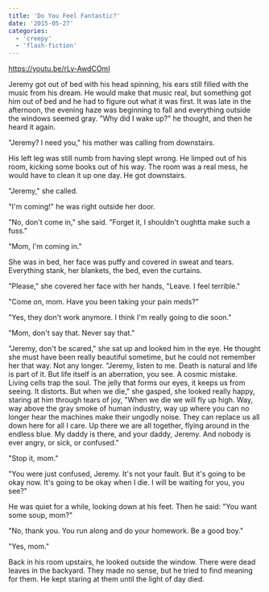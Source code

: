 ```yaml
---
title: 'Do You Feel Fantastic?'
date: '2015-05-27'
categories:
  - 'creepy'
  - 'flash-fiction'
---
```


https://youtu.be/rLy-AwdCOmI

Jeremy got out of bed with his head spinning, his ears still filled with the
music from his dream. He would make that music real, but something got him out
of bed and he had to figure out what it was first. It was late in the afternoon,
the evening haze was beginning to fall and everything outside the windows seemed
gray. "Why did I wake up?" he thought, and then he heard it again.

<!-- truncate -->


"Jeremy? I need you," his mother was calling from downstairs.

His left leg was still numb from having slept wrong. He limped out of his room,
kicking some books out of his way. The room was a real mess, he would have to
clean it up one day. He got downstairs.

"Jeremy," she called.

"I'm coming!" he was right outside her door.

"No, don't come in," she said. "Forget it, I shouldn't oughtta make such a
fuss."

"Mom, I'm coming in."

She was in bed, her face was puffy and covered in sweat and tears. Everything
stank, her blankets, the bed, even the curtains.

"Please," she covered her face with her hands, "Leave. I feel terrible."

"Come on, mom. Have you been taking your pain meds?"

"Yes, they don't work anymore. I think I'm really going to die soon."

"Mom, don't say that. Never say that."

"Jeremy, don't be scared," she sat up and looked him in the eye. He thought she
must have been really beautiful sometime, but he could not remember her that
way. Not any longer. "Jeremy, listen to me. Death is natural and life is part of
it. But life itself is an aberration, you see. A cosmic mistake. Living cells
trap the soul. The jelly that forms our eyes, it keeps us from seeing. It
distorts. But when we die," she gasped, she looked really happy, staring at him
through tears of joy, "When we die we will fly up high. Way, way above the gray
smoke of human industry, way up where you can no longer hear the machines make
their ungodly noise. They can replace us all down here for all I care. Up there
we are all together, flying around in the endless blue. My daddy is there, and
your daddy, Jeremy. And nobody is ever angry, or sick, or confused."

"Stop it, mom."

"You were just confused, Jeremy. It's not your fault. But it's going to be okay
now. It's going to be okay when I die. I will be waiting for you, you see?"

He was quiet for a while, looking down at his feet. Then he said: "You want some
soup, mom?"

"No, thank you. You run along and do your homework. Be a good boy."

"Yes, mom."

Back in his room upstairs, he looked outside the window. There were dead leaves
in the backyard. They made no sense, but he tried to find meaning for them. He
kept staring at them until the light of day died.
